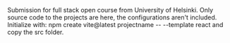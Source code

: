 Submission for full stack open course from University of Helsinki.
Only source code to the projects are here, the configurations aren't included.
Initialize with:
npm create vite@latest projectname -- --template react
and copy the src folder.
